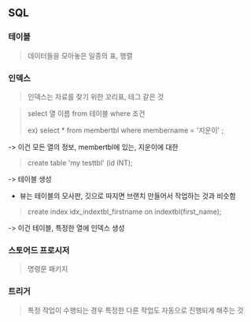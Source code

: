 ## SQL


### 테이블
> 데이터들을 모아놓은 일종의 표, 행렬

### 인덱스 
> 인덱스는 자료를 찾기 위한 꼬리표, 테그 같은 것

> select 열 이름 from 테이블 where 조건
> 
> ex) select * from membertbl where membername = '지운이' ;

-> 이건 모든 열의 정보, membertbl에 있는, 지운이에 대한

> create table 'my testtbl' (id INT);

-> 테이블 생성

- 뷰는 테이블의 모사판, 깃으로 따지면 브랜치 만들어서 작업하는 것과 비슷함

> create index idx_indextbl_firstname on indextbl(first_name);

-> 이건 테이블, 특정한 열에 인덱스 생성

### 스토어드 프로시저
> 명령문 패키지


### 트리거
> 특정 작업이 수행되는 경우 특정한 다른 작업도 자동으로 진행되게 해주는 것



